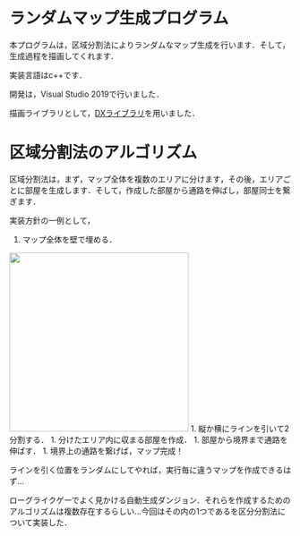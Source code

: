 # ランダムマップ生成プログラム
本プログラムは，区域分割法によりランダムなマップ生成を行います．そして，生成過程を描画してくれます．

実装言語はc++です．

開発は，Visual Studio 2019で行いました．

描画ライブラリとして，[DXライブラリ](https://dxlib.xsrv.jp/index.html)を用いました．

# 区域分割法のアルゴリズム
区域分割法は，まず，マップ全体を複数のエリアに分けます，その後，エリアごとに部屋を生成します．そして，作成した部屋から通路を伸ばし，部屋同士を繋ぎます．

実装方針の一例として，

1. マップ全体を壁で埋める．
<img src="https://github.com/alain0077/study_c/tree/images/c++/Create_Map_For_Roguelike/algorithm1.png" width="320px">
1. 縦か横にラインを引いて2分割する．
1. 分けたエリア内に収まる部屋を作成．
1. 部屋から境界まで通路を伸ばす．
1. 境界上の通路を繋げば，マップ完成！

ラインを引く位置をランダムにしてやれば，実行毎に違うマップを作成できるはず…






ローグライクゲーでよく見かける自動生成ダンジョン．それらを作成するためのアルゴリズムは複数存在するらしい…今回はその内の1つであるを区分分割法について実装した．